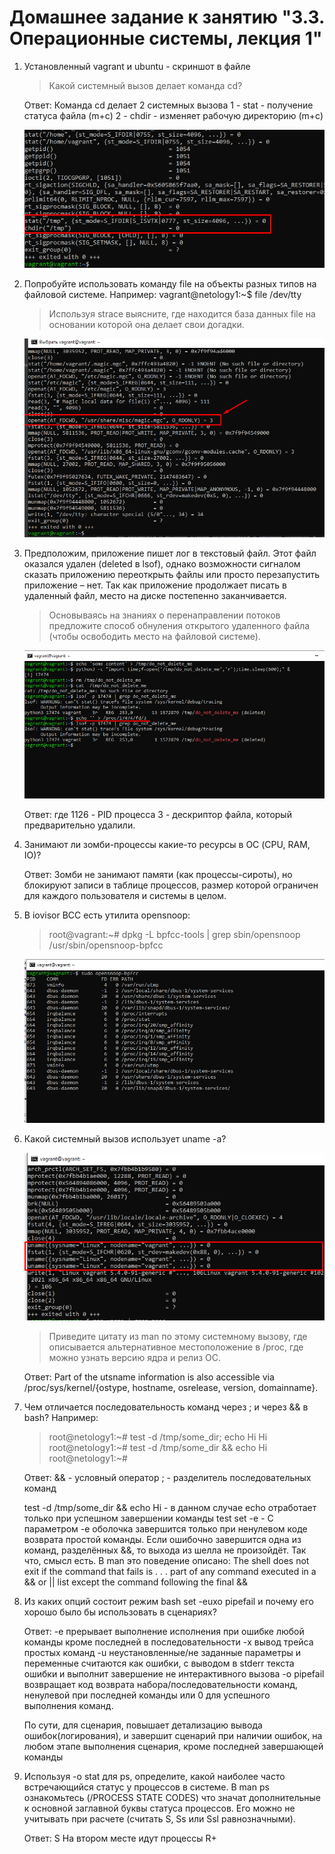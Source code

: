 # Домашнее задание к занятию "3.3. Операционные системы, лекция 1"

1. Установленный vagrant и ubuntu - скриншот в файле

   > Какой системный вызов делает команда cd?
   
   Ответ: Команда cd делает 2 системных вызова 1 - stat - получение статуса файла (m+c) 
   2 - chdir - изменяет рабочую директорию (m+c)

   ![1.png](1.png)

2. Попробуйте использовать команду file на объекты разных типов на файловой системе. Например:
vagrant@netology1:~$ file /dev/tty

   > Используя strace выясните, где находится база данных file на основании которой она делает свои догадки.
   
    ![2.png](2.png)

3. Предположим, приложение пишет лог в текстовый файл. Этот файл оказался удален (deleted в lsof), однако возможности сигналом сказать приложению переоткрыть файлы или просто перезапустить приложение – нет. 
Так как приложение продолжает писать в удаленный файл, место на диске постепенно заканчивается. 

   > Основываясь на знаниях о перенаправлении потоков предложите способ обнуления открытого удаленного файла (чтобы освободить место на файловой системе).
   
   ![3.png](3.png)

   Ответ: где 1126 - PID процесса
   3 - дескриптор файла, который предварительно удалили. 

5. Занимают ли зомби-процессы какие-то ресурсы в ОС (CPU, RAM, IO)?

    Ответ: Зомби не занимают памяти (как процессы-сироты), но блокируют записи в таблице процессов, размер которой ограничен для каждого пользователя и системы в целом.

6. В iovisor BCC есть утилита opensnoop:
  
   > root@vagrant:~# dpkg -L bpfcc-tools | grep sbin/opensnoop
   > /usr/sbin/opensnoop-bpfcc
   
   ![4.png](4.png)

7. Какой системный вызов использует uname -a?
  
   ![5.png](5.png)

   > Приведите цитату из man по этому системному вызову, где описывается альтернативное местоположение в /proc, где можно узнать версию ядра и релиз ОС.
   
   Ответ:  Part of the utsname information is also accessible  via  /proc/sys/kernel/{ostype, hostname, osrelease, version, domainname}.

8. Чем отличается последовательность команд через ; и через && в bash? Например:

   >root@netology1:~# test -d /tmp/some_dir; echo Hi
   >Hi
   >root@netology1:~# test -d /tmp/some_dir && echo Hi
   >root@netology1:~#
   
   Ответ:
   && - условный оператор
   ;  - разделитель последовательных команд

   test -d /tmp/some_dir && echo Hi - в данном случае echo отработает только при успешном завершении команды test
   set -e - С параметром -e оболочка завершится только при ненулевом коде возврата простой команды. Если ошибочно завершится одна из команд, разделённых &&, то выхода из шелла не произойдёт. Так что, смысл есть.
   В man это поведение описано: The shell does not exit if the command that fails is . . . part of any command executed in a && or || list except the command following the final && 

9. Из каких опций состоит режим bash set -euxo pipefail и почему его хорошо было бы использовать в сценариях? 

   Ответ: -e прерывает выполнение исполнения при ошибке любой команды кроме последней в последовательности 
    -x вывод трейса простых команд 
    -u неустановленные/не заданные параметры и переменные считаются как ошибки, с выводом в stderr текста ошибки и выполнит завершение не интерактивного вызова
    -o pipefail возвращает код возврата набора/последовательности команд, ненулевой при последней команды или 0 для успешного выполнения команд.

    По сути, для сценария, повышает детализацию вывода ошибок(логирования), 
    и завершит сценарий при наличии ошибок, на любом этапе выполнения сценария, кроме последней завершающей команды
    
10. Используя -o stat для ps, определите, какой наиболее часто встречающийся статус у процессов в системе. В man ps ознакомьтесь (/PROCESS STATE CODES) что значат дополнительные к основной заглавной буквы статуса процессов. Его можно не учитывать при расчете (считать S, Ss или Ssl равнозначными).

    Ответ: S 
    На втором месте идут процессы R+
    
   